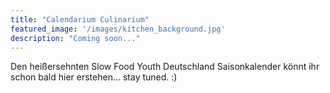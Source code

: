 ```yaml
---
title: "Calendarium Culinarium"
featured_image: '/images/kitchen_background.jpg'
description: "Coming soon..."
---
```

Den heißersehnten Slow Food Youth Deutschland Saisonkalender könnt ihr schon bald hier erstehen... stay tuned. :)

